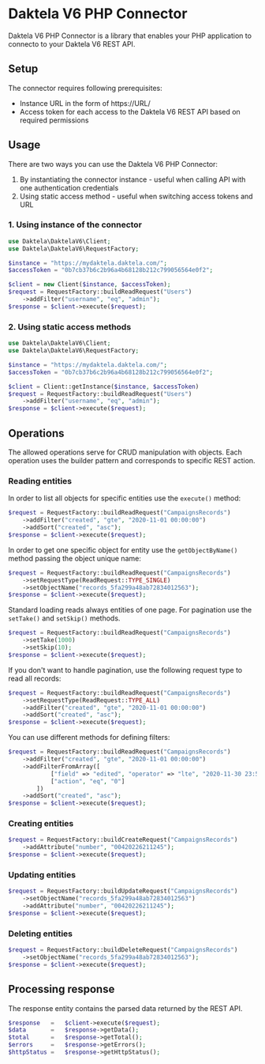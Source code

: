 # Daktela V6 PHP Connector
Daktela V6 PHP Connector is a library that enables your PHP application to connecto to your Daktela V6 REST API.

## Setup
The connector requires following prerequisites:
* Instance URL in the form of https://URL/
* Access token for each access to the Daktela V6 REST API based on required permissions

## Usage
There are two ways you can use the Daktela V6 PHP Connector:
1. By instantiating the connector instance - useful when calling API with one authentication credentials 
2. Using static access method - useful when switching access tokens and URL

### 1. Using instance of the connector
```php
use Daktela\DaktelaV6\Client;
use Daktela\DaktelaV6\RequestFactory;

$instance = "https://mydaktela.daktela.com/";
$accessToken = "0b7cb37b6c2b96a4b68128b212c799056564e0f2";

$client = new Client($instance, $accessToken);
$request = RequestFactory::buildReadRequest("Users")
    ->addFilter("username", "eq", "admin");
$response = $client->execute($request);
```

### 2. Using static access methods
```php
use Daktela\DaktelaV6\Client;
use Daktela\DaktelaV6\RequestFactory;

$instance = "https://mydaktela.daktela.com/";
$accessToken = "0b7cb37b6c2b96a4b68128b212c799056564e0f2";

$client = Client::getInstance($instance, $accessToken)
$request = RequestFactory::buildReadRequest("Users")
    ->addFilter("username", "eq", "admin");
$response = $client->execute($request);
```

## Operations
The allowed operations serve for CRUD manipulation with objects. Each operation uses the builder pattern and corresponds to specific REST action.

### Reading entities
In order to list all objects for specific entities use the `execute()` method:
```php
$request = RequestFactory::buildReadRequest("CampaignsRecords")
    ->addFilter("created", "gte", "2020-11-01 00:00:00")
    ->addSort("created", "asc");
$response = $client->execute($request);
```

In order to get one specific object for entity use the `getObjectByName()` method passing the object unique name:
```php
$request = RequestFactory::buildReadRequest("CampaignsRecords")
    ->setRequestType(ReadRequest::TYPE_SINGLE)
    ->setObjectName("records_5fa299a48ab72834012563");
$response = $client->execute($request);
```

Standard loading reads always entities of one page. For pagination use the `setTake()` and `setSkip()` methods.
```php
$request = RequestFactory::buildReadRequest("CampaignsRecords")
    ->setTake(1000)
    ->setSkip(10);
$response = $client->execute($request);
```

If you don't want to handle pagination, use the following request type to read all records:
```php
$request = RequestFactory::buildReadRequest("CampaignsRecords")
    ->setRequestType(ReadRequest::TYPE_ALL)
    ->addFilter("created", "gte", "2020-11-01 00:00:00")
    ->addSort("created", "asc");
$response = $client->execute($request);
```

You can use different methods for defining filters:
```php
$request = RequestFactory::buildReadRequest("CampaignsRecords")
    ->addFilter("created", "gte", "2020-11-01 00:00:00")
    ->addFilterFromArray([
            ["field" => "edited", "operator" => "lte", "2020-11-30 23:59:59"],
            ["action", "eq", "0"]
        ])
    ->addSort("created", "asc");
$response = $client->execute($request);
```

### Creating entities
```php
$request = RequestFactory::buildCreateRequest("CampaignsRecords")
    ->addAttribute("number", "00420226211245");
$response = $client->execute($request);
```

### Updating entities
```php
$request = RequestFactory::buildUpdateRequest("CampaignsRecords")
    ->setObjectName("records_5fa299a48ab72834012563")
    ->addAttribute("number", "00420226211245");
$response = $client->execute($request);
```

### Deleting entities
```php
$request = RequestFactory::buildDeleteRequest("CampaignsRecords")
    ->setObjectName("records_5fa299a48ab72834012563");
$response = $client->execute($request);
```

## Processing response
The response entity contains the parsed data returned by the REST API.
```php
$response   =   $client->execute($request);
$data       =   $response->getData();
$total      =   $response->getTotal();
$errors     =   $response->getErrors();
$httpStatus =   $response->getHttpStatus();
```